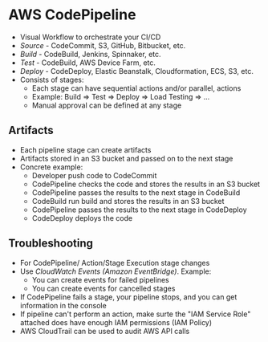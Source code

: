 # AWS CodePipeline

- Visual Workflow to orchestrate your CI/CD
- *Source* - CodeCommit, S3, GitHub, Bitbucket, etc.
- *Build* - CodeBuild, Jenkins, Spinnaker, etc.
- *Test* - CodeBuild, AWS Device Farm, etc.
- *Deploy* - CodeDeploy, Elastic Beanstalk, Cloudformation, ECS, S3, etc.
- Consists of stages:
  - Each stage can have sequential actions and/or parallel, actions
  - Example: Build => Test => Deploy => Load Testing => ...
  - Manual approval can be defined at any stage

## Artifacts
- Each pipeline stage can create artifacts
- Artifacts stored in an S3 bucket and passed on to the next stage
- Concrete example:
  - Developer push code to CodeCommit
  - CodePipeline checks the code and stores the results in an S3 bucket
  - CodePipeline passes the results to the next stage in CodeBuild
  - CodeBuild run build and stores the results in an S3 bucket
  - CodePipeline passes the results to the next stage in CodeDeploy
  - CodeDeploy deploys the code

## Troubleshooting
- For CodePipeline/ Action/Stage Execution stage changes
- Use *CloudWatch Events (Amazon EventBridge)*. Example:
  - You can create events for failed pipelines
  - You can create events for cancelled stages
- If CodePipeline fails a stage, your pipeline stops, and you can get information in the console
- If pipeline can't perform an action, make surte the "IAM Service Role" attached does have enough IAM permissions (IAM Policy)
- AWS CloudTrail can be used to audit AWS API calls
